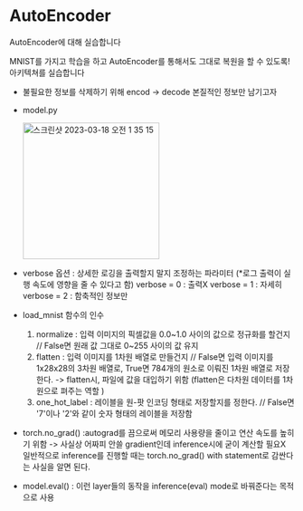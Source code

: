 # AutoEncoder
AutoEncoder에 대해 실습합니다

MNIST를 가지고 학습을 하고 AutoEncoder를 통해서도 그대로 복원을 할 수 있도록! 아키텍쳐를 실습합니다

* 불필요한 정보를 삭제하기 위해 encod -> decode 본질적인 정보만 남기고자

* model.py
  
  <img width="241" alt="스크린샷 2023-03-18 오전 1 35 15" src="https://user-images.githubusercontent.com/84004919/225964939-bfa3066d-2a4f-4b9e-bd35-d2a12c13de25.png">

* verbose 옵션 : 상세한 로깅을 출력할지 말지 조정하는 파라미터
  (*로그 출력이 실행 속도에 영향을 줄 수 있다고 함)
  verbose = 0 : 출력X
  verbose = 1 : 자세히
  verbose = 2 : 함축적인 정보만
* load_mnist 함수의 인수
  1. normalize : 입력 이미지의 픽셀값을 0.0~1.0 사이의 값으로 정규화를 할건지 // False면 원래 값 그대로 0~255 사이의 값 유지
  2. flatten : 입력 이미지를 1차원 배열로 만들건지 // False면 입력 이미지를 1x28x28의 3차원 배열로, True면 784개의 원소로 이뤄진 1차원 배열로 저장한다.
    -> flatten시, 파일에 값을 대입하기 위함 (flatten은 다차원 데이터를 1차원으로 펴주는 역할 )
  3. one_hot_label : 레이블을 원-팟 인코딩 형태로 저장할지를 정한다. // False면 '7'이나 '2'와 같이 숫자 형태의 레이블을 저장함
* torch.no_grad() :autograd를 끔으로써 메모리 사용량을 줄이고 연산 속도를 높히기 위함 -> 사실상 어짜피 안쓸 gradient인데 inference시에 굳이 계산할 필요X
  일반적으로 inference를 진행할 때는 torch.no_grad() with statement로 감싼다는 사실을 알면 된다.
* model.eval() : 이런 layer들의 동작을 inference(eval) mode로 바꿔준다는 목적으로 사용
